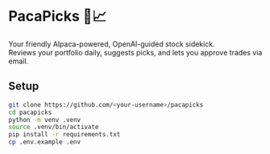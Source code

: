 # PacaPicks 🦙📈
Your friendly Alpaca-powered, OpenAI-guided stock sidekick.  
Reviews your portfolio daily, suggests picks, and lets you approve trades via email.  

## Setup
```bash
git clone https://github.com/<your-username>/pacapicks
cd pacapicks
python -m venv .venv
source .venv/bin/activate
pip install -r requirements.txt
cp .env.example .env
```